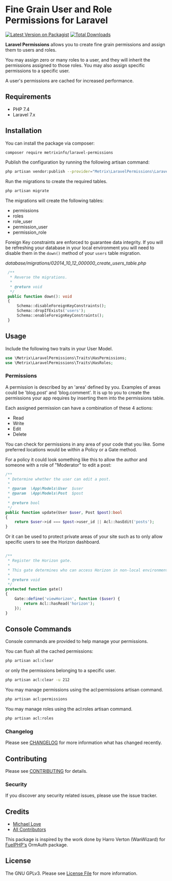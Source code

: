 # Fine Grain User and Role Permissions for Laravel

[![Latest Version on Packagist](https://img.shields.io/packagist/v/metrixinfo/laravel-permissions.svg?style=flat-square)](https://packagist.org/packages/metrixinfo/laravel-permissions)
[![Total Downloads](https://img.shields.io/packagist/dt/metrixinfo/laravel-permissions.svg?style=flat-square)](https://packagist.org/packages/metrixinfo/laravel-permissions)

**Laravel Permissions** allows you to create fine grain permissions and assign them to users and roles.

You may assign zero or many roles to a user, and they will inherit the permissions assigned to those roles.
You may also assign specific permissions to a specific user. 

A user's permissions are cached for increased performance. 

## Requirements
- PHP 7.4
- Laravel 7.x

## Installation

You can install the package via composer:
```bash
composer require metrixinfo/laravel-permissions
```

Publish the configuration by running the following artisan command:
```bash
php artisan vendor:publish --provider="Metrix\LaravelPermissions\LaravelPermissionsServiceProvider" --tag="permissions"
```

Run the migrations to create the required tables.
```bash
php artisan migrate
```
The migrations will create the following tables:
- permissions
- roles
- role_user
- permission_user
- permission_role

Foreign Key constraints are enforced to guarantee data integrity. 
If you will be refreshing your database in your local environment 
you will need to disable them in the ```down()``` method of your ```users``` table migration.

*database/migrations/02014_10_12_000000_create_users_table.php*

```php 
 /**
  * Reverse the migrations.
  *
  * @return void
  */
 public function down(): void
 {
     Schema::disableForeignKeyConstraints();
     Schema::dropIfExists('users');
     Schema::enableForeignKeyConstraints();
 }
```

## Usage

Include the following two traits in your User Model.

```php
use \Metrix\LaravelPermissions\Traits\HasPermissions;
use \Metrix\LaravelPermissions\Traits\HasRoles;
```

### Permissions
A permission is described by an 'area' defined by you.
Examples of areas could be 'blog.post' and 'blog.comment'.
It is up to you to create the permissions your app requires by inserting them into the permissions table.

Each assigned permission can have a combination of these 4 actions: 
- Read
- Write 
- Edit
- Delete

You can check for permissions in any area of your code that you like. 
Some preferred locations would be within a Policy or a Gate method.

For a policy it could look something like this to allow the author and 
someone with a role of "Moderator" to edit a post:

```php
/**
 * Determine whether the user can edit a post.
 *
 * @param  \App\Models\User  $user
 * @param  \App\Models\Post  $post
 * 
 * @return bool
 */
public function update(User $user, Post $post):bool
{
    return $user->id === $post->user_id || Acl::hasEdit('posts');
}
```

Or it can be used to protect private areas of your site such as to only allow specific 
users to see the Horizon dashboard.

```php

/**
 * Register the Horizon gate.
 *
 * This gate determines who can access Horizon in non-local environments.
 *
 * @return void
 */
protected function gate()
{
    Gate::define('viewHorizon', function ($user) {
        return Acl::hasRead('horizon');
    });
}
```

## Console Commands
Console commands are provided to help manage your permissions. 

You can flush all the cached permissions:
```bash
php artisan acl:clear
```
or only the permissions belonging to a specific user.
```bash
php artisan acl:clear -u 212
```

You may manage permissions using the acl:permissions artisan command.
```bash
php artisan acl:permissions
```

You may manage roles using the acl:roles artisan command.
```bash
php artisan acl:roles
```

### Changelog

Please see [CHANGELOG](CHANGELOG) for more information what has changed recently.

## Contributing

Please see [CONTRIBUTING](CONTRIBUTING.md) for details.

### Security

If you discover any security related issues, please use the issue tracker.

## Credits

-   [Michael Love](https://github.com/metrixinfo)
-   [All Contributors](../../contributors)

This package is inspired by the work done by Harro Verton (WanWizard) for [FuelPHP's](https://fuelphp.com/docs/packages/auth/ormauth/intro.html) OrmAuth package.

## License

The GNU GPLv3. Please see [License File](LICENSE.md) for more information.
